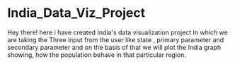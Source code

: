 # India_Data_Viz_Project
Hey there! here i have created India's data visualization project In which we are taking the Three input from the user like state , primary parameter and secondary parameter and on the basis of that we will plot the India graph showing, how the population behave in that particular region.

